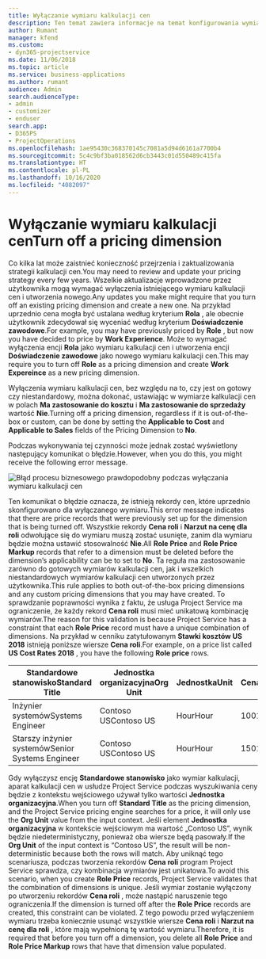 ```yaml
---
title: Wyłączanie wymiaru kalkulacji cen
description: Ten temat zawiera informacje na temat konfigurowania wymiarów kalkulacji cen w rozwiązaniu Project Service.
author: Rumant
manager: kfend
ms.custom:
- dyn365-projectservice
ms.date: 11/06/2018
ms.topic: article
ms.service: business-applications
ms.author: rumant
audience: Admin
search.audienceType:
- admin
- customizer
- enduser
search.app:
- D365PS
- ProjectOperations
ms.openlocfilehash: 1ae95430c368370145c7081a5d94d6161a7700b4
ms.sourcegitcommit: 5c4c9bf3ba018562d6cb3443c01d550489c415fa
ms.translationtype: HT
ms.contentlocale: pl-PL
ms.lasthandoff: 10/16/2020
ms.locfileid: "4082097"
---
```

# <a name="turn-off-a-pricing-dimension"></a><span data-ttu-id="df606-103">Wyłączanie wymiaru kalkulacji cen</span><span class="sxs-lookup"><span data-stu-id="df606-103">Turn off a pricing dimension</span></span>

<span data-ttu-id="df606-104">Co kilka lat może zaistnieć konieczność przejrzenia i zaktualizowania strategii kalkulacji cen.</span><span class="sxs-lookup"><span data-stu-id="df606-104">You may need to review and update your pricing strategy every few years.</span></span> <span data-ttu-id="df606-105">Wszelkie aktualizacje wprowadzone przez użytkownika mogą wymagać wyłączenia istniejącego wymiaru kalkulacji cen i utworzenia nowego.</span><span class="sxs-lookup"><span data-stu-id="df606-105">Any updates you make might require that you turn off an existing pricing dimension and create a new one.</span></span> <span data-ttu-id="df606-106">Na przykład uprzednio cena mogła być ustalana według kryterium **Rola** , ale obecnie użytkownik zdecydował się wyceniać według kryterium **Doświadczenie zawodowe**.</span><span class="sxs-lookup"><span data-stu-id="df606-106">For example, you may have previously priced by **Role** , but now you have decided to price by **Work Experience**.</span></span> <span data-ttu-id="df606-107">Może to wymagać wyłączenia encji **Rola** jako wymiaru kalkulacji cen i utworzenia encji **Doświadczenie zawodowe** jako nowego wymiaru kalkulacji cen.</span><span class="sxs-lookup"><span data-stu-id="df606-107">This may require you to turn off **Role** as a pricing dimension and create **Work Expereince** as a new pricing dimension.</span></span> 

<span data-ttu-id="df606-108">Wyłączenia wymiaru kalkulacji cen, bez względu na to, czy jest on gotowy czy niestandardowy, można dokonać, ustawiając w wymiarze kalkulacji cen w polach **Ma zastosowanie do kosztu** i **Ma zastosowanie do sprzedaży** wartość **Nie**.</span><span class="sxs-lookup"><span data-stu-id="df606-108">Turning off a pricing dimension, regardless if it is out-of-the-box or custom, can be done by setting the **Applicable to Cost** and **Applicable to Sales** fields of the Pricing Dimension to **No**.</span></span>

<span data-ttu-id="df606-109">Podczas wykonywania tej czynności może jednak zostać wyświetlony następujący komunikat o błędzie.</span><span class="sxs-lookup"><span data-stu-id="df606-109">However, when you do this, you might receive the following error message.</span></span>

![Błąd procesu biznesowego prawdopodobny podczas wyłączania wymiaru kalkulacji cen](media/Business-Process-Error.png)


<span data-ttu-id="df606-111">Ten komunikat o błędzie oznacza, że istnieją rekordy cen, które uprzednio skonfigurowano dla wyłączanego wymiaru.</span><span class="sxs-lookup"><span data-stu-id="df606-111">This error message indicates that there are price records that were previously set up for the dimension that is being turned off.</span></span> <span data-ttu-id="df606-112">Wszystkie rekordy **Cena roli** i **Narzut na cenę dla roli** odwołujące się do wymiaru muszą zostać usunięte, zanim dla wymiaru będzie można ustawić stosowalność **Nie**.</span><span class="sxs-lookup"><span data-stu-id="df606-112">All **Role Price** and **Role Price Markup** records that refer to a dimension must be deleted before the dimension’s applicability can be to set to **No**.</span></span> <span data-ttu-id="df606-113">Ta reguła ma zastosowanie zarówno do gotowych wymiarów kalkulacji cen, jak i wszelkich niestandardowych wymiarów kalkulacji cen utworzonych przez użytkownika.</span><span class="sxs-lookup"><span data-stu-id="df606-113">This rule applies to both out-of-the-box pricing dimensions and any custom pricing dimensions that you may have created.</span></span> <span data-ttu-id="df606-114">To sprawdzanie poprawności wynika z faktu, że usługa Project Service ma ograniczenie, że każdy rekord **Cena roli** musi mieć unikatową kombinację wymiarów.</span><span class="sxs-lookup"><span data-stu-id="df606-114">The reason for this validation is because Project Service has a constraint that each **Role Price** record must have a unique combination of dimensions.</span></span> <span data-ttu-id="df606-115">Na przykład w cenniku zatytułowanym **Stawki kosztów US 2018** istnieją poniższe wiersze **Cena roli**.</span><span class="sxs-lookup"><span data-stu-id="df606-115">For example, on a price list called **US Cost Rates 2018** , you have the following **Role price** rows.</span></span> 

| <span data-ttu-id="df606-116">Standardowe stanowisko</span><span class="sxs-lookup"><span data-stu-id="df606-116">Standard Title</span></span>         | <span data-ttu-id="df606-117">Jednostka organizacyjna</span><span class="sxs-lookup"><span data-stu-id="df606-117">Org Unit</span></span>    |<span data-ttu-id="df606-118">Jednostka</span><span class="sxs-lookup"><span data-stu-id="df606-118">Unit</span></span>   |<span data-ttu-id="df606-119">Cena</span><span class="sxs-lookup"><span data-stu-id="df606-119">Price</span></span>  |<span data-ttu-id="df606-120">Waluta</span><span class="sxs-lookup"><span data-stu-id="df606-120">Currency</span></span>  |
| -----------------------|-------------|-------|-------|----------|
| <span data-ttu-id="df606-121">Inżynier systemów</span><span class="sxs-lookup"><span data-stu-id="df606-121">Systems Engineer</span></span>|<span data-ttu-id="df606-122">Contoso US</span><span class="sxs-lookup"><span data-stu-id="df606-122">Contoso US</span></span>|<span data-ttu-id="df606-123">Hour</span><span class="sxs-lookup"><span data-stu-id="df606-123">Hour</span></span>| <span data-ttu-id="df606-124">100</span><span class="sxs-lookup"><span data-stu-id="df606-124">100</span></span>|<span data-ttu-id="df606-125">USD</span><span class="sxs-lookup"><span data-stu-id="df606-125">USD</span></span>|
| <span data-ttu-id="df606-126">Starszy inżynier systemów</span><span class="sxs-lookup"><span data-stu-id="df606-126">Senior Systems Engineer</span></span>|<span data-ttu-id="df606-127">Contoso US</span><span class="sxs-lookup"><span data-stu-id="df606-127">Contoso US</span></span>|<span data-ttu-id="df606-128">Hour</span><span class="sxs-lookup"><span data-stu-id="df606-128">Hour</span></span>| <span data-ttu-id="df606-129">150</span><span class="sxs-lookup"><span data-stu-id="df606-129">150</span></span>| <span data-ttu-id="df606-130">USD</span><span class="sxs-lookup"><span data-stu-id="df606-130">USD</span></span>|


<span data-ttu-id="df606-131">Gdy wyłączysz encję **Standardowe stanowisko** jako wymiar kalkulacji, aparat kalkulacji cen w usłudze Project Service podczas wyszukiwania ceny będzie z kontekstu wejściowego używał tylko wartości **Jednostka organizacyjna**.</span><span class="sxs-lookup"><span data-stu-id="df606-131">When you turn off **Standard Title** as the pricing dimension, and the Project Service pricing engine searches for a price, it will only use the **Org Unit** value from the input context.</span></span> <span data-ttu-id="df606-132">Jeśli element **Jednostka organizacyjna** w kontekście wejściowym ma wartość „Contoso US”, wynik będzie niedeterministyczny, ponieważ oba wiersze będą pasowały.</span><span class="sxs-lookup"><span data-stu-id="df606-132">If the **Org Unit** of the input context is “Contoso US”, the result will be non-deterministic because both the rows will match.</span></span> <span data-ttu-id="df606-133">Aby uniknąć tego scenariusza, podczas tworzenia rekordów **Cena roli** program Project Service sprawdza, czy kombinacja wymiarów jest unikatowa.</span><span class="sxs-lookup"><span data-stu-id="df606-133">To avoid this scenario, when you create **Role Price** records, Project Service validates that the combination of dimensions is unique.</span></span> <span data-ttu-id="df606-134">Jeśli wymiar zostanie wyłączony po utworzeniu rekordów **Cena roli** , może nastąpić naruszenie tego ograniczenia.</span><span class="sxs-lookup"><span data-stu-id="df606-134">If the dimension is turned off after the **Role Price** records are created, this constraint can be violated.</span></span> <span data-ttu-id="df606-135">Z tego powodu przed wyłączeniem wymiaru trzeba koniecznie usunąć wszystkie wiersze **Cena roli** i **Narzut na cenę dla roli** , które mają wypełnioną tę wartość wymiaru.</span><span class="sxs-lookup"><span data-stu-id="df606-135">Therefore, it is required that before you turn off a dimension, you delete all **Role Price** and **Role Price Markup** rows that have that dimension value populated.</span></span>

